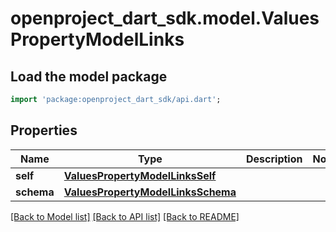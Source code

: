 # openproject_dart_sdk.model.ValuesPropertyModelLinks

## Load the model package
```dart
import 'package:openproject_dart_sdk/api.dart';
```

## Properties
Name | Type | Description | Notes
------------ | ------------- | ------------- | -------------
**self** | [**ValuesPropertyModelLinksSelf**](ValuesPropertyModelLinksSelf.md) |  | 
**schema** | [**ValuesPropertyModelLinksSchema**](ValuesPropertyModelLinksSchema.md) |  | 

[[Back to Model list]](../README.md#documentation-for-models) [[Back to API list]](../README.md#documentation-for-api-endpoints) [[Back to README]](../README.md)


